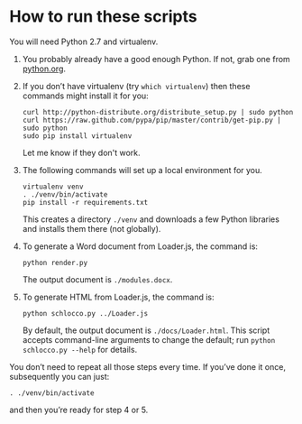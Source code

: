 # How to run these scripts

You will need Python 2.7 and virtualenv.

1.  You probably already have a good enough Python.
    If not, grab one from [python.org](http://python.org/).

2.  If you don&rsquo;t have virtualenv (try `which virtualenv`) then
    these commands might install it for you:

        curl http://python-distribute.org/distribute_setup.py | sudo python
        curl https://raw.github.com/pypa/pip/master/contrib/get-pip.py | sudo python
        sudo pip install virtualenv

    Let me know if they don't work.

3.  The following commands will set up a local environment for you.

        virtualenv venv
        . ./venv/bin/activate
        pip install -r requirements.txt

    This creates a directory `./venv` and downloads a few Python
    libraries and installs them there (not globally).

4.  To generate a Word document from Loader.js, the command is:

        python render.py

    The output document is `./modules.docx`.

5.  To generate HTML from Loader.js, the command is:

        python schlocco.py ../Loader.js

    By default, the output document is `./docs/Loader.html`. This script
    accepts command-line arguments to change the default; run
    `python schlocco.py --help` for details.

You don&rsquo;t need to repeat all those steps every time.
If you&rsquo;ve done it once, subsequently you can just:

    . ./venv/bin/activate

and then you&rsquo;re ready for step 4 or 5.
